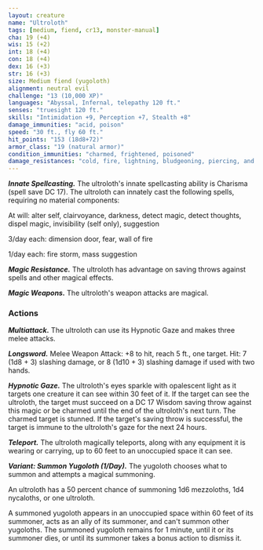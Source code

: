 ```yaml
---
layout: creature
name: "Ultroloth"
tags: [medium, fiend, cr13, monster-manual]
cha: 19 (+4)
wis: 15 (+2)
int: 18 (+4)
con: 18 (+4)
dex: 16 (+3)
str: 16 (+3)
size: Medium fiend (yugoloth)
alignment: neutral evil
challenge: "13 (10,000 XP)"
languages: "Abyssal, Infernal, telepathy 120 ft."
senses: "truesight 120 ft."
skills: "Intimidation +9, Perception +7, Stealth +8"
damage_immunities: "acid, poison"
speed: "30 ft., fly 60 ft."
hit_points: "153 (18d8+72)"
armor_class: "19 (natural armor)"
condition_immunities: "charmed, frightened, poisoned"
damage_resistances: "cold, fire, lightning, bludgeoning, piercing, and slashing from nonmagical weapons"
---
```


***Innate Spellcasting.*** The ultroloth's innate spellcasting ability is Charisma (spell save DC 17). The ultroloth can innately cast the following spells, requiring no material components:

At will: alter self, clairvoyance, darkness, detect magic, detect thoughts, dispel magic, invisibility (self only), suggestion

3/day each: dimension door, fear, wall of fire

1/day each: fire storm, mass suggestion

***Magic Resistance.*** The ultroloth has advantage on saving throws against spells and other magical effects.

***Magic Weapons.*** The ultroloth's weapon attacks are magical.

### Actions

***Multiattack.*** The ultroloth can use its Hypnotic Gaze and makes three melee attacks.

***Longsword.*** Melee Weapon Attack: +8 to hit, reach 5 ft., one target. Hit: 7 (1d8 + 3) slashing damage, or 8 (1d10 + 3) slashing damage if used with two hands.

***Hypnotic Gaze.*** The ultroloth's eyes sparkle with opalescent light as it targets one creature it can see within 30 feet of it. If the target can see the ultroloth, the target must succeed on a DC 17 Wisdom saving throw against this magic or be charmed until the end of the ultroloth's next turn. The charmed target is stunned. If the target's saving throw is successful, the target is immune to the ultroloth's gaze for the next 24 hours.

***Teleport.*** The ultroloth magically teleports, along with any equipment it is wearing or carrying, up to 60 feet to an unoccupied space it can see.

***Variant: Summon Yugoloth (1/Day).*** The yugoloth chooses what to summon and attempts a magical summoning.

An ultroloth has a 50 percent chance of summoning 1d6 mezzoloths, 1d4 nycaloths, or one ultroloth.

A summoned yugoloth appears in an unoccupied space within 60 feet of its summoner, acts as an ally of its summoner, and can't summon other yugoloths. The summoned yugoloth remains for 1 minute, until it or its summoner dies, or until its summoner takes a bonus action to dismiss it.